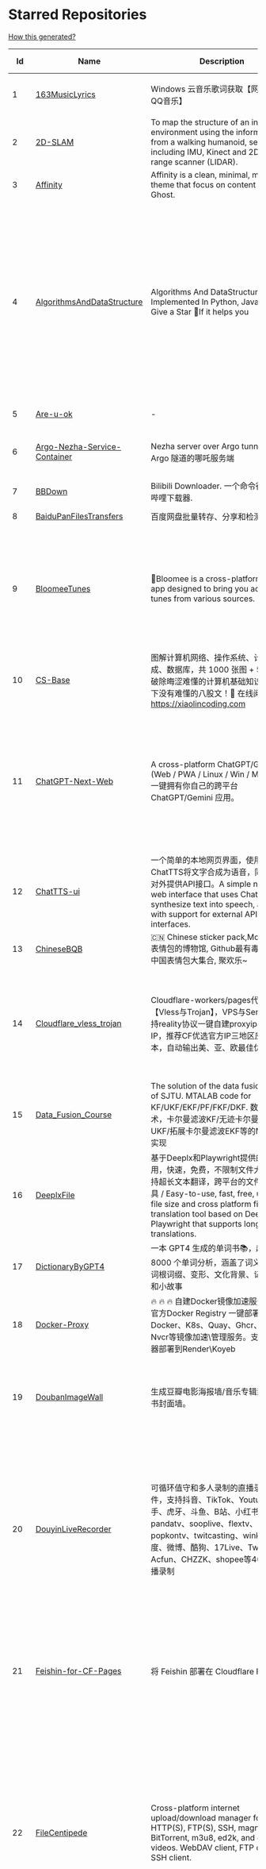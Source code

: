 # Starred Repositories  
[How this generated?](../master/USAGE.md)  
  
| Id 			| Name			| Description | Star Counts | Topics/Tags   | Last Updated 	|  
| ----------- | ----------- 	| ----------- | ----------- | ----------- 	| -----------   |  
|1|[163MusicLyrics](https://github.com/jitwxs/163MusicLyrics.git)|Windows 云音乐歌词获取【网易云、QQ音乐】|2168|neteasecloud, lyrics, 163music, srt, qqmusic|25-8-2024|  
|2|[2D-SLAM](https://github.com/Pontusun/2D-SLAM.git)|To map the structure of an indoor environment using the information from a walking humanoid, sensors including IMU, Kinect and 2D laser range scanner (LIDAR).|14||2-4-2015|  
|3|[Affinity](https://github.com/Showfom/Affinity.git)|Affinity is a clean, minimal, modern theme that focus on content for Ghost.|137|ghost, ghost-theme, ghost-themes|16-12-2019|  
|4|[AlgorithmsAndDataStructure](https://github.com/Py-Contributors/AlgorithmsAndDataStructure.git)|Algorithms And DataStructure Implemented In Python, Java & CPP, Give a Star 🌟If it helps you|947|data-structures, algorithms-and-data-structures, python-data-structures, python-algorithms, backtracking-algorithm, linkedlist, algorithm, cpp, python, algorithms, open-source, java, javascript, python3, computer-science|2-6-2024|  
|5|[Are-u-ok](https://github.com/AUK9527/Are-u-ok.git)|-|9500||13-8-2024|  
|6|[Argo-Nezha-Service-Container](https://github.com/fscarmen2/Argo-Nezha-Service-Container.git)|Nezha server over Argo tunnel 使用 Argo 隧道的哪吒服务端|676|nezha, probe, argo, cloudflared, paas, tunnel, vps|30-11-2024|  
|7|[BBDown](https://github.com/nilaoda/BBDown.git)|Bilibili Downloader. 一个命令行式哔哩哔哩下载器.|10021|downloader|27-11-2024|  
|8|[BaiduPanFilesTransfers](https://github.com/hxz393/BaiduPanFilesTransfers.git)|百度网盘批量转存、分享和检测工具|1515|baidu, gui, windows|25-10-2024|  
|9|[BloomeeTunes](https://github.com/HemantKArya/BloomeeTunes.git)|🌸Bloomee is a cross-platform music app designed to bring you ad-free tunes from various sources. 🌼🎵|470|android, android-app, bloc, flutter, flutter-apps, just-audio, music, music-player, saavn, youtube, downloader, spotify, music-client, windows, dart|27-11-2024|  
|10|[CS-Base](https://github.com/xiaolincoder/CS-Base.git)|图解计算机网络、操作系统、计算机组成、数据库，共 1000 张图 + 50 万字，破除晦涩难懂的计算机基础知识，让天下没有难懂的八股文！🚀 在线阅读：https://xiaolincoding.com  |14671|java, cpp, python, c, golang, linux, network, tcp|27-11-2024|  
|11|[ChatGPT-Next-Web](https://github.com/ChatGPTNextWeb/ChatGPT-Next-Web.git)|A cross-platform ChatGPT/Gemini UI (Web / PWA / Linux / Win / MacOS). 一键拥有你自己的跨平台 ChatGPT/Gemini 应用。|77261|chatgpt, nextjs, vercel, webui, cross-platform, tauri, tauri-app, react, desktop, gemini, fe, gemini-pro, gemini-server, gemini-ultra, ollama, groq, claude, calclaude, gpt-4o|28-11-2024|  
|12|[ChatTTS-ui](https://github.com/jianchang512/ChatTTS-ui.git)|一个简单的本地网页界面，使用ChatTTS将文字合成为语音，同时支持对外提供API接口。A simple native web interface that uses ChatTTS to synthesize text into speech, along with support for external API interfaces.|6311|tts, chattts|26-11-2024|  
|13|[ChineseBQB](https://github.com/zhaoolee/ChineseBQB.git)|🇨🇳 Chinese sticker pack,More joy / 表情包的博物馆, Github最有毒的仓库, 中国表情包大集合, 聚欢乐~|12274||29-9-2024|  
|14|[Cloudflare_vless_trojan](https://github.com/yonggekkk/Cloudflare_vless_trojan.git)|Cloudflare-workers/pages代理脚本【Vless与Trojan】，VPS与Serv00都支持reality协议一键自建proxyip与CF反代IP，推荐CF优选官方IP三地区应用脚本，自动输出美、亚、欧最佳优选IP|6130|cdn, vless, cloudflare-workers, v2ray, xray, ygkkk, cloudflare-pages, cloudflare, trojan, base64, clash-meta, sing-box, reality, serv00|5-12-2024|  
|15|[Data_Fusion_Course](https://github.com/ChangjingLiu/Data_Fusion_Course.git)|The solution of the data fusion  course of SJTU. MTALAB code for KF/UKF/EKF/PF/FKF/DKF. 数据融合技术，卡尔曼滤波KF/无迹卡尔曼滤波UKF/拓展卡尔曼滤波EKF等的MATLAB实现|72|kalman-filter, kalman|9-7-2023|  
|16|[DeeplxFile](https://github.com/infrost/DeeplxFile.git)|基于Deeplx和Playwright提供的简单易用，快速，免费，不限制文件大小，支持超长文本翻译，跨平台的文件翻译工具 / Easy-to-use, fast, free, unlimited file size and cross platform file translation tool based on Deeplx & Playwright that supports long text translations.|613||20-11-2024|  
|17|[DictionaryByGPT4](https://github.com/Ceelog/DictionaryByGPT4.git)|一本 GPT4 生成的单词书📚，超过 8000 个单词分析，涵盖了词义、例句、词根词缀、变形、文化背景、记忆技巧和小故事|3889|gpt-4, gpt4|14-10-2024|  
|18|[Docker-Proxy](https://github.com/dqzboy/Docker-Proxy.git)|🔥 🔥 🔥 自建Docker镜像加速服务，基于官方Docker  Registry 一键部署Docker、K8s、Quay、Ghcr、Mcr、Nvcr等镜像加速\管理服务。支持免服务器部署到Render\Koyeb|2176|docker-proxy, docker-registry, gcr-registry|3-12-2024|  
|19|[DoubanImageWall](https://github.com/icue/DoubanImageWall.git)|生成豆瓣电影海报墙/音乐专辑封面墙/图书封面墙。|211|douban, douban-movie, douban-music, douban-crawler, douban-spider, douban-book|15-8-2024|  
|20|[DouyinLiveRecorder](https://github.com/ihmily/DouyinLiveRecorder.git)|可循环值守和多人录制的直播录制软件，支持抖音、TikTok、Youtube、快手、虎牙、斗鱼、B站、小红书、pandatv、sooplive、flextv、popkontv、twitcasting、winktv、百度、微博、酷狗、17Live、Twitch、Acfun、CHZZK、shopee等40+平台直播录制|5129|douyin-live, video-downloader, douyin-api, douyulive, live-recorder, spider, douyin, tiktok, flextv, twitcasting, pandatv, douyu, huya, weibo-live, twitch, showroom-live, acfun-live, sooplive, shopee-live, youtube|3-12-2024|  
|21|[Feishin-for-CF-Pages](https://github.com/GenshinMinecraft/Feishin-for-CF-Pages.git)|将 Feishin 部署在 Cloudflare Pages 上|16|cloudflare, cloudflare-pages, jellyfin, jellyfin-client, jellyfin-web, music-library, music-player, navidrome, navidrome-client|5-10-2024|  
|22|[FileCentipede](https://github.com/filecxx/FileCentipede.git)|Cross-platform internet upload/download manager for HTTP(S), FTP(S), SSH, magnet-link, BitTorrent, m3u8, ed2k, and online videos.  WebDAV client, FTP client, SSH client.|9357|bittorrent-client, download-manager, download-videos, bt, magnet, libtorrent, http-client, ftp-client, download, video-downloader, stream-downloader, torrent, qbittorrent, transmission, webdav-client, ssh-client, m3u8, remote-download, qt|5-12-2024|  
|23|[FileCodeBox](https://github.com/vastsa/FileCodeBox.git)|文件快递柜-匿名口令分享文本，文件，像拿快递一样取文件（FileCodeBox - File Express Cabinet - Anonymous Passcode Sharing Text, Files, Like Taking Express Delivery for Files）|4327|python, anonymous, fastapi, tool, filecodebox|1-12-2024|  
|24|[FreeControl](https://github.com/pdone/FreeControl.git)|在PC上控制Android设备|2022|android, adb, scrcpy|26-11-2024|  
|25|[GoMusic](https://github.com/Bistutu/GoMusic.git)|迁移网易云/QQ音乐歌单至 Apple/Youtube/Spotify Music|965||4-10-2024|  
|26|[HackSTLinkUpgrade](https://github.com/armink/HackSTLinkUpgrade.git)|暴力升级你的 ST-Link 及 STM32CubeIDE|100|st-link, stm32, stcubeide, cubeide|4-12-2022|  
|27|[IPDB](https://github.com/ymyuuu/IPDB.git)|Cloudflare反代优选IP库|1570||5-12-2024|  
|28|[Implementation-of-Hector-SLAM-and-Autonomous-Navigation](https://github.com/Badri-R-S/Implementation-of-Hector-SLAM-and-Autonomous-Navigation.git)|Designed a mobile robot controlled using Raspberry Pi. Used hector mapping and AMCL to map the environment and localize the robot. Dijkstra Algorithm was used to autonomously navigate the robot.|2|amcl, hector-slam, ros, slam|13-11-2022|  
|29|[InnerTune](https://github.com/z-huang/InnerTune.git)|A Material 3 YouTube Music client for Android|4870|music, music-player, youtube, android, youtube-music, material-design, materialyou, innertube|29-10-2024|  
|30|[Matsuri](https://github.com/MatsuriDayo/Matsuri.git)|Matsuri (茉莉) / V2Ray / universal proxy toolchain for Android / Fork of SagerNet|2534|android, shadowsocks, v2ray, anticensorship|30-6-2023|  
|31|[MixTeX-Latex-OCR](https://github.com/RQLuo/MixTeX-Latex-OCR.git)|MixTeX multimodal LaTeX, ZhEn, and, Table OCR. It performs efficient CPU-based inference in a local offline on Windows.|909|computer-vision, deep-learning, latex, machine-learning, ocr, onnx, python|1-10-2024|  
|32|[Motrix](https://github.com/agalwood/Motrix.git)|A full-featured download manager.|45967|motrix, aria2, download-manager, macos, windows, linux, bittorrent, magnet, electron, bt, mac, download, torrent|7-6-2023|  
|33|[MouseClickTool](https://github.com/lalakii/MouseClickTool.git)|简单好用的鼠标连点器，体积小巧，性能好好的~鼠标连点器，当前版本体积仅16KB。https://mouseclicktool.sourceforge.io/|403|mouseclick, mouse, mouseclicker, autoclicker, mouseclicktool|26-10-2024|  
|34|[NaiveProxy-yg](https://github.com/yonggekkk/NaiveProxy-yg.git)|NaiveProxy多功能一键脚本，全网独家的多端口复用功能、自定义伪装站|316|acme, naiveproxy, warp, ygkkk|18-12-2023|  
|35|[NotionNext](https://github.com/tangly1024/NotionNext.git)|使用 NextJS + Notion API 实现的，支持多种部署方案的静态博客，无需服务器、零门槛搭建网站，为Notion和所有创作者设计。 (A static blog built with NextJS and Notion API, supporting multiple deployment options. No server required, zero threshold to set up a website. Designed for Notion and all creators.)|8028|tailwindcss, vercel, nextjs, react, blog, notion, zeabur|2-12-2024|  
|36|[Oracle-server-keep-alive-script](https://github.com/spiritLHLS/Oracle-server-keep-alive-script.git)|服务器资源占用脚本(甲骨文服务器保活脚本)(Oracle Server Keep Alive Script)|1705|alive, centos, debian, oracle, redhat, server, ubuntu, bash, oracle-cloud, dynamic, speedtest-cli, speedtest-go|22-10-2023|  
|37|[Oracle_OneKey_Active](https://github.com/Mrmineduce21/Oracle_OneKey_Active.git)|为了应对甲骨文最新回收机制而作的垃圾脚本|304||15-3-2023|  
|38|[PDFMathTranslate](https://github.com/Byaidu/PDFMathTranslate.git)|PDF scientific paper translation with preserved formats - 基于 AI 完整保留排版的 PDF 文档全文双语翻译，支持 Google/DeepL/Ollama/OpenAI 等服务，提供 CLI/GUI/Docker|3720|chinese, latex, pdf, translation, korean, english, japanese, openai, pdf2zh, russian|4-12-2024|  
|39|[PT-Plugin-Plus](https://github.com/pt-plugins/PT-Plugin-Plus.git)|PT 助手 Plus，为 Microsoft Edge、Google Chrome、Firefox 浏览器插件（Web Extensions），主要用于辅助下载 PT 站的种子。|7031|chrome-extension, firefox-addon, web-extension, edge-extension|3-10-2024|  
|40|[PathPlanning](https://github.com/zhm-real/PathPlanning.git)|Common used path planning algorithms with animations.|8121|astar, anytime-repairing-astar, learning-realtime-astar, realtime-adaptive-astar, lifelong-planning-astar, dstar, dstar-lite, anytime-dstar, rrt, rrt-star, rrt-connect, dynamic-rrt, extended-rrt, informed-rrt-star, fast-marching-trees, rrt-star-smart, batch-informed-trees, path-planning|14-12-2020|  
|41|[ROS-Autonomous-Robot](https://github.com/Abinay-Brown/ROS-Autonomous-Robot.git)|Autonomous Differential Drive Robot equipped with LIDAR AND IMU uses Hector-SLAM for mapping and ROS Navigation Stack to navigate autonomously|9||27-7-2023|  
|42|[Rin](https://github.com/openRin/Rin.git)|⚡Dynamic blog based on Cloudflare Pages + Workers + D1 + R2|1591|blog, bun, bunjs, framework, web, cloudflare, cloudflare-workers, elysiajs, react|3-12-2024|  
|43|[STranslate](https://github.com/ZGGSONG/STranslate.git)|A ready-to-use, ready-to-go translation ocr tool developed by WPF/WPF 开发的一款即开即用、即用即走的翻译、OCR工具|2185|deepl, wpf, mvvm, bing, openai, ocr, paddleocr, stranslate|4-12-2024|  
|44|[Shadowrocket-ADBlock-Rules](https://github.com/h2y/Shadowrocket-ADBlock-Rules.git)|提供多款 Shadowrocket 规则，带广告过滤功能。用于 iOS 未越狱设备选择性地自动翻墙。|15683|shadowrocket, surge, gfw, shadowsocks, shadowsocksr, ssr, proxy|12-4-2021|  
|45|[SteamTools](https://github.com/BeyondDimension/SteamTools.git)|🛠「Watt Toolkit」是一个开源跨平台的多功能 Steam 工具箱。|20498|steam, csharp, dotnet, wpf, mvvm, xaml, avalonia, avaloniaui, dotnetcore, cross-platform, steamtools, linux-app, windows-app, macos-app, ios-app, android-app, crossplatform|2-12-2024|  
|46|[TVBox](https://github.com/2hacc/TVBox.git)|TVBox 网络接口，更新速度快，接口访问速度快且稳定！|4948|tvbox|14-11-2024|  
|47|[Telegraph-Image](https://github.com/cf-pages/Telegraph-Image.git)|Image Hosting solution, Flickr/imgur alternative, make it easy for users to share their images. Using Cloudflare Pages and Telegraph.|3443|cloudflare, cloudflare-pages, flickr, image, image-host, image-hosting, image-sharing, imgur, serverless, telegraph, upload-images|4-12-2024|  
|48|[ToastFish](https://github.com/Uahh/ToastFish.git)|一个利用摸鱼时间背单词的软件。|5564||27-1-2023|  
|49|[Umi-OCR](https://github.com/hiroi-sora/Umi-OCR.git)|OCR software, free and offline. 开源、免费的离线OCR软件。支持截屏/批量导入图片，PDF文档识别，排除水印/页眉页脚，扫描/生成二维码。内置多国语言库。|27717|paddleocr, ocr, ocr-python, umi-ocr, qml, qt, screenshot|18-10-2024|  
|50|[UnblockNeteaseMusic](https://github.com/nondanee/UnblockNeteaseMusic.git)|Revive unavailable songs for Netease Cloud Music|17442|netease-cloud-music, unblocker, proxy-server|22-12-2020|  
|51|[VipVideo](https://github.com/iodefog/VipVideo.git)|各大网站vip视频、世界杯直播（CCTV5）免费观看 - Mac版。付费电影，VIP会员剧等，去广告播放。自用视频或者电影URL，音乐破解URL，CCTV等电视播放URL，爱奇艺、腾讯视频、芒果视频、bilibili、美剧、韩剧、日剧、音乐破解|3173||18-1-2023|  
|52|[WorkerVless2sub](https://github.com/cmliu/WorkerVless2sub.git)|这个是一个将 Cloudflare Workers - VLESS 搭配 自建优选域名 的 订阅生成器|3926||5-12-2024|  
|53|[X-TRACK](https://github.com/FASTSHIFT/X-TRACK.git)|A GPS bicycle speedometer that supports offline maps and track recording |5589|gps, gps-tracking, bicycle, speedometer, offline-maps, mcu, lvgl, mvp, gpx|11-11-2024|  
|54|[Y-TOC](https://github.com/struy-cn/Y-TOC.git)|-|105||24-3-2024|  
|55|[YYeTsBot](https://github.com/tgbot-collection/YYeTsBot.git)|🎬 人人影视 机器人和网站，包含人人影视全部资源以及众多网友的网盘分享|14260|yyets, telegram-bot, movies, tv-shows, bot, zimuxia|21-7-2024|  
|56|[alidrive-uploader-for-baota](https://github.com/aoaostar/alidrive-uploader-for-baota.git)|阿里云盘上传宝塔插件|100||28-7-2022|  
|57|[aliyundrive-webdav](https://github.com/messense/aliyundrive-webdav.git)|阿里云盘 WebDAV 服务|9633|aliyundrive, aliyundrive-client, webdav-server, openwrt-package, luci-app|23-7-2024|  
|58|[aria2](https://github.com/aria2/aria2.git)|aria2 is a lightweight multi-protocol & multi-source, cross platform download utility operated in command-line. It supports HTTP/HTTPS, FTP, SFTP, BitTorrent and Metalink.|36082|cpp11, http, ftp, sftp, bittorrent, rpc, download, metalink|30-6-2024|  
|59|[awesome-cloudflare](https://github.com/zhuima/awesome-cloudflare.git)|⛅️ 精选的 Cloudflare 工具、开源项目、指南、博客和其他资源列表。/ ⛅️ A curated list of Cloudflare tools, open source projects, guides, blogs and other resources.|8901||14-11-2024|  
|60|[awesome-english-ebooks](https://github.com/hehonghui/awesome-english-ebooks.git)|经济学人(含音频)、纽约客、卫报、连线、大西洋月刊等英语杂志免费下载,支持epub、mobi、pdf格式, 每周更新|22316|download, ebooks, economist, economist-ebooks, new-yorker, pdf|1-12-2024|  
|61|[awesome-social-media-downloader](https://github.com/DangJin/awesome-social-media-downloader.git)|👿 收录了一些能够免费下载油管、B 站、抖音等平台视频的下载工具。Some download tools that can freely download videos from platforms such as YouTube, Bilibili, Douyin, etc. have been included.|1128|downloader, bilibili-download, iqiyi, video, youku, youtube-dl|24-6-2024|  
|62|[awesome-testflight-link](https://github.com/pluwen/awesome-testflight-link.git)|Collection of Testflight public app link（iOS/iPad OS/macOS）。|3761|testflight, app, collection, ios, iphone, ipad, macos|5-12-2024|  
|63|[awesome-toolbox-chinese](https://github.com/bestxtools/awesome-toolbox-chinese.git)|🧰 优秀工具箱集合 - 收集，推荐好用、优秀的工具箱。工具箱大全。  https://awesome-toolbox-chinese.bestxtools.com/   https://😎🧰.bestxtools.com/|1015|toolbox, toolboxes, tools, awesome-list, awesome, awesome-toolbox, awesome-tools, online-tools, online-tools-websites, bestxtools|28-8-2023|  
|64|[bili2text](https://github.com/lanbinshijie/bili2text.git)|Bilibili视频转文字，一步到位，输入链接即可使用|634||7-11-2024|  
|65|[biliup](https://github.com/biliup/biliup.git)|全自动录播、直播录制、分p投稿工具，支持twitch、ytb频道搬运。|3504|bilibili, huya, douyu, douyin, bilibiliupload, youtube, twitch, downloader, download|25-11-2024|  
|66|[cashbook](https://github.com/dingdangdog/cashbook.git)|Docker部署的Web记账本。|80|cashbook, web, docker, ledger|30-11-2024|  
|67|[clash-verge-rev](https://github.com/clash-verge-rev/clash-verge-rev.git)|Continuation of Clash Verge - A Clash Meta GUI based on Tauri (Windows, MacOS, Linux)|40972|clash, clash-meta, clash-verge, linux, mac, tauri-app, windows, mihomo|1-12-2024|  
|68|[cloudflare](https://github.com/ip-scanner/cloudflare.git)|-|3706||14-2-2024|  
|69|[cloudflare_temp_email](https://github.com/dreamhunter2333/cloudflare_temp_email.git)|CloudFlare free temp domain email 免费收发 临时域名邮箱 支持附件 IMAP SMTP TelegramBot|2739|cloudflare-email, cloudflare-pages, cloudflare-workers, email, free|3-12-2024|  
|70|[dijkstras-algorithm](https://github.com/mburst/dijkstras-algorithm.git)|Implementations of Dijkstra's shortest path algorithm in different languages|531||21-2-2023|  
|71|[echarts](https://github.com/apache/echarts.git)|Apache ECharts is a powerful, interactive charting and data visualization library for browser|60825|echarts, data-visualization, charts, charting-library, visualization, apache, data-viz, canvas, svg|29-11-2024|  
|72|[eno-music](https://github.com/cloudflypeng/eno-music.git)|-|519||1-12-2024|  
|73|[extract_forward_tgbot](https://github.com/AhFeil/extract_forward_tgbot.git)|存储转发给它的消息，并能推送到网页，方便查看编辑信息，附带拼接图片、视频转 GIF 功能。 Store the messages forwarded to it, and be able to push them to the web page, for easy viewing and editing of the information.|108|python3, telegram-bot|22-6-2024|  
|74|[fideo-live-record](https://github.com/chenfan0/fideo-live-record.git)|A convenient live broadcast recording software! Supports Tiktok, Youtube, Twitch, Bilibili, Bigo!(一款方便的直播录制软件! 支持tiktok, youtube, twitch, 抖音，虎牙，斗鱼，快手，微博，网易cc，bilibili，花椒, 淘宝, 京东) |1206|douyin, douyu, ffmpeg, live-record, mac, tiktok, twitch, window, youtube, bigo, taobao, weibo, huya|5-11-2024|  
|75|[free](https://github.com/freefq/free.git)|翻墙、免费翻墙、免费科学上网、免费节点、免费梯子、免费ss/v2ray/trojan节点、蓝灯、谷歌商店、翻墙梯子|37055|fanqiang, v2ray, lantern, trojan, freefq, gfw, vmess, bulink, vpn, shadowsocks|6-2-2024|  
|76|[fuck-paywall](https://github.com/BoogalooLi/fuck-paywall.git)|去掉华尔街日报和经济学人的付费墙。remove the paywalls of The Wallstreet Journal & The Economist.|421||29-6-2019|  
|77|[fusion](https://github.com/0x2E/fusion.git)|A lightweight, self-hosted friendly RSS aggregator and reader|1125|rss, rss-aggregator, rss-reader, self-hosted|29-9-2024|  
|78|[get_jobs](https://github.com/loks666/get_jobs.git)|💼【AI找工作助手】全平台自动投简历脚本：(boss、前程无忧、猎聘、拉勾、智联招聘)|875|resume, submit, voluntarily|29-11-2024|  
|79|[get_subscribe](https://github.com/ermaozi/get_subscribe.git)|✈️ 免费机场  / 免费VPN -> 自动获取免 clash/v2ray/trojan/sr/ssr 订阅链接，间隔12小时持续更新   科学上网   翻墙|7042|clash, v2ray, trojan, trojan-go, sr, ssr, android, vpn|5-12-2024|  
|80|[halo](https://github.com/halo-dev/halo.git)|强大易用的开源建站工具。|34213|halo, cms, halocms, content-management-system, blog, blog-engine|4-12-2024|  
|81|[haoruanfenxiang](https://github.com/yoyodadada/haoruanfenxiang.git)|好软分享|4367||30-11-2024|  
|82|[hector_slam_Ceres](https://github.com/wenbowen123/hector_slam_Ceres.git)|"Localization and Perception for Control and Decision-Making of a Low-Speed Autonomous Shuttle in a Campus Pilot Deployment." SAE International Journal of Connected and Automated Vehicles 1, no. 12-01-02-0003 (2018).|23|slam, robotics, self-driving-car, ceres-solver|21-4-2019|  
|83|[hexo](https://github.com/hexojs/hexo.git)|A fast, simple & powerful blog framework, powered by Node.js.|39642|hexo, javascript, nodejs, static-site-generator, typescript|14-10-2024|  
|84|[hexo-pro](https://github.com/wuzheng228/hexo-pro.git)|-|68||5-11-2024|  
|85|[hexo.github.io](https://github.com/wuhu-pig/hexo.github.io.git)|-|1||27-8-2024|  
|86|[html5-speedtest](https://github.com/insoxin/html5-speedtest.git)|一个基于HTML5的Speedtest 开源速度测试(服务器网速)只有9kb的精简汉化|112|html5-speedtest, speedtest|20-9-2019|  
|87|[iptv-sources](https://github.com/HerbertHe/iptv-sources.git)|Autoupdate iptv sources|6741|iptv, iptv-channels, iptv-m3u, m3u, kodi, tvbox, diyp, docker|21-11-2024|  
|88|[iptv-sources](https://github.com/wuhu-pig/iptv-sources.git)|自动抓取更新iptv源 Autoupdate iptv sources|1||17-12-2023|  
|89|[jpg2gif](https://github.com/hellodk34/jpg2gif.git)|把telegram导出的jpg/jpeg/png静态表情图片转换成微信能够导入的.gif文件|122|sticker, stickers, telegram|10-4-2024|  
|90|[keyword_alert_bot](https://github.com/Hootrix/keyword_alert_bot.git)|telegram keyword alert bot ⏰|265|telegram-bot, bot, python, telegram, docker, sqlite|11-7-2024|  
|91|[live](https://github.com/wwb521/live.git)|更新高质量电视直播源，欢迎大家使用，永久免费|1988||30-11-2024|  
|92|[lottie-converter](https://github.com/ed-asriyan/lottie-converter.git)|Converts Lottie Animations (.json / .lottie) and Telegram stickers (*.tgs) to GIF / PNG / APNG / WEBP / WEBM|837|tgs, telegram, gif, sticker, lottie, stickers, animated-stickers, gifski, webp, apng, png, tgs-to-apng, tgs-to-gif, tgs-to-png, tgs-to-webp, lottie-to-apng, lottie-to-gif, lottie-to-webp, lottie-to-webm, webm|29-9-2024|  
|93|[matlab_motion_planning](https://github.com/ai-winter/matlab_motion_planning.git)|Motion planning and Navigation of AGV/AMR：matlab implementation of Dijkstra, A*, Theta*, JPS, D*, LPA*, D* Lite, RRT, RRT*, RRT-Connect, Informed RRT*, ACO, Voronoi, PID, LQR, MPC, APF, RPP, DWA, DDPG, Bezier, B-spline, Dubins, Reeds-Shepp etc.|343|a-star, d-star, dijkstra, dynamic-window-approach, informed-rrt-star, jump-point-search, motion-planning, rrt, rrt-connect, rrt-star, ant-colony-optimization, pid-control, voronoi, theta-star, artificial-potential-field, lqr-controller, mpc-control|8-2-2024|  
|94|[mdx-notes](https://github.com/maqi1520/mdx-notes.git)|⛷ Cross-platform note-taking software, public layout editor, using MDX ⛷ 跨平台笔记软件，公众号排版编辑器，使用MDX来排版|1095|mdx, markdown-editor, markdown, nextjs, note-taking, notes|27-10-2024|  
|95|[mihomo](https://github.com/MetaCubeX/mihomo.git)|A simple Python Pydantic model for Honkai: Star Rail parsed data from the Mihomo API.|17074|honkai-star-rail, mihomo, python, star-rail-api|20-10-2024|  
|96|[n8n](https://github.com/n8n-io/n8n.git)|Free and source-available fair-code licensed workflow automation tool. Easily automate tasks across different services.|50652|automation, automated, ipaas, n8n, workflow, typescript, node, self-hosted, integrations, workflow-automation, cli, development, docker, low-code, low-code-development-platform, data-flow, integration-framework, apis, low-code-platform, no-code|4-12-2024|  
|97|[nekoray](https://github.com/MatsuriDayo/nekoray.git)|Qt based cross-platform GUI proxy configuration manager (backend: sing-box)|13569|linux, proxy, qt, shadowsocks, sing-box, trojan, v2ray, vless, vmess, windows|9-10-2024|  
|98|[new-pac](https://github.com/Alvin9999/new-pac.git)|翻墙-科学上网、自由上网、免费科学上网、免费翻墙、油管youtube/视频下载、fanqiang、软件、VPN、一键翻墙浏览器，vps一键搭建翻墙服务器脚本/教程，免费shadowsocks/ss/ssr/v2ray/goflyway账号/节点，翻墙梯子，电脑、手机、iOS、安卓、windows、Mac、Linux、路由器翻墙、科学上网、youtube视频下载、youtube油管镜像/免翻墙网站、美区apple id共享账号|56048|fanqiang, free-ssr, free-ss, ssr, shadowsocks, v2ray, gfw, shadowsocksr, ss, vmess, brook, goflyway, naiveproxy, freegate, kcptun, trojan, vpn, lantern|5-12-2024|  
|99|[ollama](https://github.com/ollama/ollama.git)|Get up and running with Llama 3.2, Mistral, Gemma 2, and other large language models.|100823|llama, llm, llama2, llms, go, golang, ollama, mistral, gemma, llama3, llava, phi3, gemma2|5-12-2024|  
|100|[ott](https://github.com/jianchang512/ott.git)|Api tool for local offline text translation supporting multiple languages/支持多语言的本地离线文字翻译api|451|translate, translation, translator|4-11-2024|  
|101|[pdf2docxserver](https://github.com/infrost/pdf2docxserver.git)|A server app to convert pdf to docx based on pdf2docx/ 基于 pdf2docx 将 pdf 转换为 docx 的服务程序|28||1-9-2024|  
|102|[plugins](https://github.com/typecho-fans/plugins.git)|Typecho Fans插件作品目录|1768|typecho, typecho-plugin, php, javascript|31-8-2024|  
|103|[qrcp](https://github.com/claudiodangelis/qrcp.git)|:zap: Transfer files over wifi from your computer to your mobile device by scanning a QR code without leaving the terminal.|10024|utility, golang, qrcode, cli, command-line|1-9-2024|  
|104|[radishes](https://github.com/radishes-music/radishes.git)|Cross-platform copyright-free music platform（跨平台的无版权的音乐平台）. 支持 windows / macos / linux / web|1105|radishes, music, electron, vue3, typescript, id3-writer, id3-reader, music-player, unblock, vip|26-5-2024|  
|105|[reference](https://github.com/jaywcjlove/reference.git)|为开发人员分享快速参考备忘清单(速查表)|12401|javascript, docker, npm, npm-package, semver, toml, typescript, cheatsheet, references, reactjs|24-11-2024|  
|106|[reinstall](https://github.com/bin456789/reinstall.git)|一键DD/重装脚本 (One-click reinstall OS on VPS)|3057|reinstall, vps, netboot, netinstall, boot, distro, grub, linux, operating-systems, os, windows, netinst, installer, iso, liveos, shell-script, alpine, alpine-linux, linux-distribution|30-11-2024|  
|107|[robot_pose_ekf](https://github.com/ros-planning/robot_pose_ekf.git)|robot_pose_ekf package for ROS Melodic and later|287||2-3-2021|  
|108|[robot_pose_ekf](https://github.com/udacity/robot_pose_ekf.git)|The robot_pose_ekf ROS package applies sensor fusion on the robot IMU and odometry values to estimate its 3D pose.|379||8-12-2021|  
|109|[robot_pose_ekf_learning](https://github.com/WinDistance/robot_pose_ekf_learning.git)|robot_pose_ekf 注释|5||20-11-2019|  
|110|[robot_pose_ekf_study](https://github.com/qianlima8888/robot_pose_ekf_study.git)|对ros下的robot_pose_ekf包源码依照个人理解添加注释|3||17-4-2019|  
|111|[rrt-algorithms](https://github.com/motion-planning/rrt-algorithms.git)|n-dimensional RRT, RRT* (RRT-Star)|635|geometry, rrt, rrt-star, algorithm, algorithms, random, motion-planning, tree|20-5-2024|  
|112|[scoutrobot](https://github.com/abelmeadows/scoutrobot.git)|We have successfully implemented the autonomous navigation of UAV with our custom python node using LiDAR ; 2D mapping with Hector SLAM and 3D mapping using Octomap algorithms in the ROS simulation environment. We also implemented an algorithm to manage the battery life of the UAV though which the UAV can use to return home when the battery-level drops down to a certain percentage.|53||27-4-2019|  
|113|[server](https://github.com/screego/server.git)|screen sharing for developers https://screego.net/|7903|webrtc, screensharing-tool, privacy, selfhosted, docker, go|11-10-2024|  
|114|[shuyuan](https://github.com/shidahuilang/shuyuan.git)|阅读书源-香色闺阁+阅读3.0书源+源阅读+爱阅书香+千阅+花火阅读+读不舍手+番茄+喜马拉雅IPTV源+IPA巨魔应用=自动更新|6009|xiangsegige, reader, shuyuan, yuedu, aiyueshuxiang, yuanyuedu, iptv, ipa, trollstore, tts|4-12-2024|  
|115|[sing-box-yg](https://github.com/yonggekkk/sing-box-yg.git)|sing-box精装桶一键脚本【Hysteria2、Tuic5、Vless-reality、Vmess-ws/argo】：支持alpine系统、自签/acme双证书切换、Argo固定临时双隧道（可共存）、Psiphon赛风VPN（30个国家）分流功能；附singbox电脑网页客户端下载|2494|argo, clash-meta, hysteria2, sing-box, v2rayn, openclash, shadowrocket, cloudflared, acme, telegram-bot, geosite, v2ray, xray, tuic, warp, alpine, oblivion, psiphon|4-12-2024|  
|116|[sshwifty](https://github.com/nirui/sshwifty.git)|Web SSH & Telnet (WebSSH & WebTelnet client) 🔮|2473|webssh, webssh2, webtelnet, telnet, ssh|11-10-2024|  
|117|[starred-repo-toc](https://github.com/yks0000/starred-repo-toc.git)|Generates Markdown table for all Starred Repositories by a GitHub user.|38|starred-repositories, starred|5-12-2024|  
|118|[subconverter](https://github.com/tindy2013/subconverter.git)|Utility to convert between various subscription format|13442|clash, clashr, surge, quantumult, quantumultx, surfboard, v2ray, ss, ssr, regular-expression, gist, emoji, rename, subconverter|28-11-2024|  
|119|[tdl](https://github.com/iyear/tdl.git)|📥 A Telegram toolkit written in Golang|4551|telegram, downloader, telegram-api, download, bash, telegram-bot, telegram-userbot|2-12-2024|  
|120|[telegram_media_downloader](https://github.com/tangyoha/telegram_media_downloader.git)|基于Dineshkarthik的项目， 电报视频下载，电报资源下载，跨平台，支持web查看下载进度 ，支持bot下发指令下载，支持下载已经加入的私有群但是限制下载的资源， telegram media download,Download media files from a telegram conversation/chat/channel up to 2GiB per file|2600|media-downloader, flask, cross-platform, downloader, telegram-bot, cosplatfrom|4-9-2024|  
|121|[tgState](https://github.com/csznet/tgState.git)|使用Telegram作为存储的文件外链系统，不限制文件大小和格式。|904|go, golang, telegram, telegram-bot, file, file-sharing, file-upload, filesystem, images, imageserver, img, storage, storage-api, storage-service, telegram-api, telegram-bot-api, telegrambot, vercel|18-4-2024|  
|122|[translators](https://github.com/zotero/translators.git)|Zotero Translators|1308||3-12-2024|  
|123|[v2rayN](https://github.com/2dust/v2rayN.git)|A GUI client for Windows and Linux, support Xray core and sing-box-core and others|70998|windows, proxy, socks5, shadowsocks, trojan, v2ray, v2fly, xray, vmess, vless, xtls|5-12-2024|  
|124|[vaultwarden](https://github.com/dani-garcia/vaultwarden.git)|Unofficial Bitwarden compatible server written in Rust, formerly known as bitwarden_rs|39617|vaultwarden, bitwarden, rust, docker, rocket, hacktoberfest, bitwarden-rs|25-11-2024|  
|125|[vps-inventory-monitoring](https://github.com/546669204/vps-inventory-monitoring.git)|VPS库存监控系统 --- 实时把握库存信息|329||8-7-2019|  
|126|[warp-yg](https://github.com/yonggekkk/warp-yg.git)|warp多功能一键脚本，支持warp-go与wgcf切换，无限生成warp配置文件，支持升级warp+、warp团队账户，查看VPS本地IP、netflix、chatgpt解锁状态|3734|netflix, warp, warp-go, wgcf, cloudflare, ygkkk, chatgpt, socks5-proxy, warp-cli, vpn, endpoint, replit, wireguard|24-9-2024|  
|127|[wifi-cracking](https://github.com/brannondorsey/wifi-cracking.git)|Crack WPA/WPA2 Wi-Fi Routers with Airodump-ng and Aircrack-ng/Hashcat|11468|wifi, wpa2-cracking, aircrack-ng, hashcat, hacking, tutorial, cracking, password-cracking|18-5-2018|  
|128|[x-ui-yg](https://github.com/yonggekkk/x-ui-yg.git)|x-ui精简修改版脚本，集成argo固定临时双隧道（可共存）、Psiphon赛风VPN（30个国家）分流功能，支持部分节点聚合订阅、sing-box订阅、clash-meta订阅的配置输出|2086|x-ui, xray-core, socks5, wireguard, chatgpt, warp, argo, cloudflared, clash-meta, sing-box, alpine, httpupgrade, splithttp, oblivion, psiphon|4-12-2024|  
|129|[xiaomusic](https://github.com/hanxi/xiaomusic.git)|使用小爱音箱播放音乐，音乐使用 yt-dlp 下载。|2180|music, xiaoai, xiaoai-speaker, xiaomi, xiaomusic|4-12-2024|  
  
